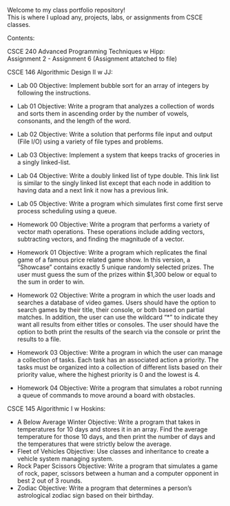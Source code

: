 






Welcome to my class portfolio repository!  
This is where I upload any, projects, labs, or assignments from CSCE classes.

Contents:

CSCE 240 Advanced Programming Techniques w Hipp:  
Assignment 2 - Assignment 6 (Assignment attatched to file)

CSCE 146 Algorithmic Design II w JJ:  
- Lab 00 Objective: Implement bubble sort for an array of integers by following the instructions.  
- Lab 01 Objective: Write a program that analyzes a collection of words and sorts them in ascending order by the number of vowels, consonants, and the length of the word.  
- Lab 02 Objective: Write a solution that performs file input and output (File I/O) using a variety of file types and problems.  
- Lab 03 Objective: Implement a system that keeps tracks of groceries in a singly linked-list.  
- Lab 04 Objective: Write a doubly linked list of type double.  This link list is similar to the singly linked list except that each node in addition to having data and a next link it now has a previous link.   
- Lab 05 Objective: Write a program which simulates first come first serve process scheduling using a queue.  

- Homework 00 Objective: Write a program that performs a variety of vector math operations. These operations include adding vectors, subtracting vectors, and finding the magnitude of a vector.  
- Homework 01 Objective: Write a program which replicates the final game of a famous price related game show. In this version, a “Showcase” contains exactly 5 unique randomly selected prizes. The user must guess the sum of the prizes within $1,300 below or equal to the sum in order to win.  
- Homework 02 Objective: Write a program in which the user loads and searches a database of video games. Users should have the option to search games by their title, their console, or both based on partial matches. In addition, the user can use the wildcard “*” to indicate they want all results from either titles or consoles. The user should have the option to both print the results of the search via the console or print the results to a file.  
- Homework 03 Objective: Write a program in which the user can manage a collection of tasks. Each task has an associated action a priority. The tasks must be organized into a collection of different lists based on their priority value, where the highest priority is 0 and the lowest is 4.  
- Homework 04 Objective: Write a program that simulates a robot running a queue of commands to move around a board with obstacles.  

CSCE 145 Algorithmic I w Hoskins:  
- A Below Average Winter Objective: Write a program that takes in temperatures for 10 days and stores it in an array. Find the average temperature for those 10 days, and then print the number of days and the temperatures that were strictly below the average.   
- Fleet of Vehicles Objective:  Use classes and inheritance to create a vehicle system managing system.  
- Rock Paper Scissors Objective: Write a program that simulates a game of rock, paper, scissors between a human and a computer opponent in best 2 out of 3 rounds.  
- Zodiac Objective: Write a program that determines a person’s astrological zodiac sign based on their birthday.  





